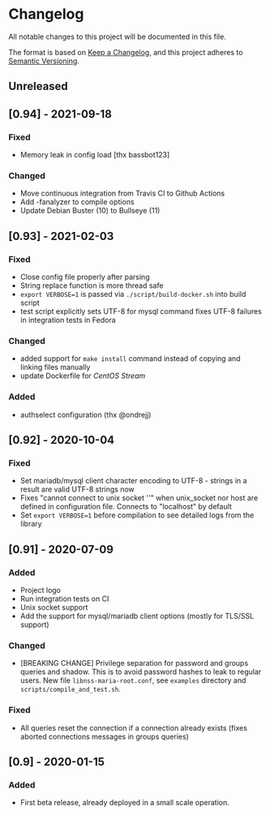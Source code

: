 # Changelog
All notable changes to this project will be documented in this file.

The format is based on [Keep a Changelog](https://keepachangelog.com/en/1.0.0/),
and this project adheres to [Semantic Versioning](https://semver.org/spec/v2.0.0.html).

## Unreleased

## [0.94] - 2021-09-18
### Fixed
- Memory leak in config load [thx bassbot123]

### Changed
- Move continuous integration from Travis CI to Github Actions
- Add -fanalyzer to compile options
- Update Debian Buster (10) to Bullseye (11)

## [0.93] - 2021-02-03
### Fixed
- Close config file properly after parsing
- String replace function is more thread safe
- `export VERBOSE=1` is passed via `./script/build-docker.sh` into build script
- test script explicitly sets UTF-8 for mysql command fixes UTF-8 failures in integration tests in Fedora

### Changed
- added support for `make install` command instead of copying and linking files manually
- update Dockerfile for *CentOS Stream*

### Added
- authselect configuration (thx @ondrejj)

## [0.92] - 2020-10-04
### Fixed
- Set mariadb/mysql client character encoding to UTF-8 - strings in a result are valid UTF-8 strings now
- Fixes "cannot connect to unix socket ''" when unix_socket nor host are defined in configuration file. Connects to "localhost" by default
- Set `export VERBOSE=1` before compilation to see detailed logs from the library

## [0.91] - 2020-07-09
### Added
- Project logo
- Run integration tests on CI
- Unix socket support
- Add the support for mysql/mariadb client options (mostly for TLS/SSL support)

### Changed
- [BREAKING CHANGE] Privilege separation for password and groups queries and shadow. This is to avoid password hashes to leak to regular users. New file `libnss-maria-root.conf`, see `examples` directory and `scripts/compile_and_test.sh`.

### Fixed
- All queries reset the connection if a connection already exists (fixes aborted connections messages in groups queries)

## [0.9] - 2020-01-15
### Added
- First beta release, already deployed in a small scale operation.
